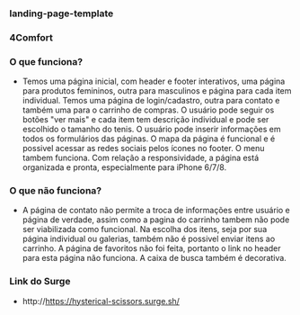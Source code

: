 ### landing-page-template
### 4Comfort

### O que funciona?
- Temos uma página inicial, com header e footer interativos, uma página para produtos femininos, outra para masculinos e página para cada item individual. Temos uma página de login/cadastro, outra para contato e também uma para o carrinho de compras. O usuário pode seguir os botões "ver mais" e cada item tem descrição individual e pode ser escolhido o tamanho do tenis. O usuário pode inserir informações em todos os formulários das páginas. O mapa da página é funcional e é possivel acessar as redes sociais pelos ícones no footer. O menu tambem funciona. Com relação a responsividade, a página está organizada e pronta, especialmente para iPhone 6/7/8.

### O que não funciona?
- A página de contato não permite a troca de informações entre usuário e página de verdade, assim como a pagina do carrinho tambem não pode ser viabilizada como funcional. Na escolha dos itens, seja por sua página individual ou galerias, também não é possivel enviar itens ao carrinho. A página de favoritos não foi feita, portanto o link no header para esta página não funciona. A caixa de busca também é decorativa.

### Link do Surge
- http://https://hysterical-scissors.surge.sh/
